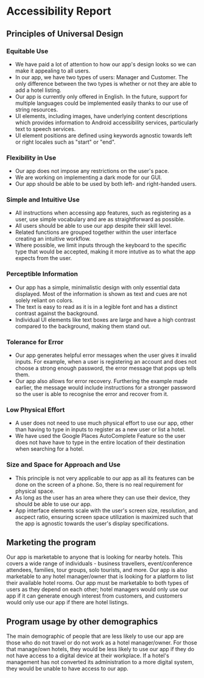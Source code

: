 # Accessibility Report

## Principles of Universal Design

### Equitable Use

* We have paid a lot of attention to how our app's design looks so we can make it appealing to all users.
* In our app, we have two types of users: Manager and Customer. The only difference between the two types is whether or not they are able to add a hotel listing. 
* Our app is currently only offered in English. In the future, support for multiple languages could be implemented easily thanks to our use of string resources.
* UI elements, including images, have underlying content descriptions which provides information to Android accessibility services, particularly text to speech services.
* UI element positions are defined using keywords agnostic towards left or right locales such as "start" or "end".

### Flexibility in Use

* Our app does not impose any restrictions on the user's pace.
* We are working on implementing a dark mode for our GUI.
* Our app should be able to be used by both left- and right-handed users. 

### Simple and Intuitive Use

* All instructions when accessing app features, such as registering as a user, use simple vocabulary and are as straightforward as possible.
* All users should be able to use our app despite their skill level. 
* Related functions are grouped together within the user interface creating an intuitive workflow.
* Where possible, we limit inputs through the keyboard to the specific type that would be accepted, making it more intutive as to what the app expects from the user.

### Perceptible Information

* Our app has a simple, minimalistic design with only essential data displayed. Most of the information is shown as text and cues are not solely reliant on colors. 
* The text is easy to read as it is in a legible font and has a distinct contrast against the background.
* Individual UI elements like text boxes are large and have a high contrast compared to the background, making them stand out.

### Tolerance for Error

* Our app generates helpful error messages when the user gives it invalid inputs. For example, when a user is registering an account and does not choose a strong enough password, the error message that pops up tells them.
* Our app also allows for error recovery. Furthering the example made earlier, the message would include instructions for a stronger password so the user is able to recognise the error and recover from it.

### Low Physical Effort

* A user does not need to use much physical effort to use our app, other than having to type in inputs to register as a new user or list a hotel.
* We have used the Google Places AutoComplete Feature so the user does not have have to type in the entire location of their destination when searching for a hotel. 

### Size and Space for Approach and Use

* This principle is not very applicable to our app as all its features can be done on the screen of a phone. So, there is no real requirement for physical space.
* As long as the user has an area where they can use their device, they should be able to use our app.
* App interface elements scale with the user's screen size, resolution, and ascpect ratio, ensuring screen space utilization is maximized such that the app is agnostic towards the user's display specifications.

## Marketing the program

Our app is marketable to anyone that is looking for nearby hotels. This covers a wide range of individuals - business travellers, event/conference attendees, families, tour groups, solo tourists, and more. Our app is also marketable to any hotel manager/owner that is looking for a platform to list their available hotel rooms. Our app must be marketable to both types of users as they depend on each other; hotel managers would only use our app if it can generate enough interest from customers, and customers would only use our app if there are hotel listings.

## Program usage by other demographics

The main demographic of people that are less likely to use our app are those who do not travel or do not work as a hotel manager/owner. For those that manage/own hotels, they would be less likely to use our app if they do not have access to a digital device at their workplace. If a hotel's management has not converted its administration to a more digital system, they would be unable to have access to our app.
